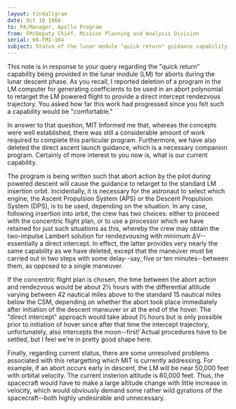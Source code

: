 ```yaml
---
layout: tindallgram
date: Oct 10 1966 
to: PA/Manager, Apollo Program
from: FM/Deputy Chief, Mission Planning and Analysis Division
serial: 66-FM1-104
subject: Status of the lunar module "quick return" guidance capability
---
```

This note is in response to your query regarding the "quick return"
capability being provided in the lunar module (LM) for aborts during
the lunar descent phase. As you recall, I reported deletion of a program
in the LM computer for generating coefficients to be used in an
abort polynomial to retarget the LM powered flight to provide a direct
intercept rendezvous trajectory. You asked how far this work had progressed
since you felt such a capability would be "comfortable."

In answer to that question, MIT Informed me that, whereas the concepts
were well established, there was still a considerable amount of work
required to complete this particular program. Furthermore, we have
also deleted the direct ascent launch guidance, which is a necessary
companion program. Certainly of more interest to you now is, what is
our current capability. 

The program is being written such that abort action by the pilot during
powered descent will cause the guidance to retarget to the standard LM
insertion orbit. Incidentally, it is necessary for the astronaut to
select which engine, the Ascent Propulsion System (APS) or the Descent
Propulsion System (DPS), is to be used, depending on the situation.
In any case, following insertion into orbit, the crew has two choices:
either to proceed with the concentric flight plan, or to use a processor
which we have retained for just such situations as this, whereby
the crew may obtain the two-impulse Lambert solution for rendezvousing
with minimum ΔV--essentially a direct intercept. In effect, the latter
provides very nearly the same capability as we have deleted, except that
the maneuver must be carried out in two steps with some delay--say, five
or ten minutes--between them, as opposed to a single maneuver.

If the concentric flight plan is chosen, the time between the abort
action and rendezvous would be about 2½ hours with the differential
altitude varying between 42 nautical miles above to the standard 15
nautical miles below the CSM, depending on whether the abort took place
immediately after initiation of the descent maneuver or at the end of
the hover. The "direct intercept" approach would take about l½ hours
but is only possible prior to initiation of hover since after that time
the intercept trajectory, unfortunately, also intercepts the moon--first!
Actual procedures have to be settled, but I feel we're in pretty good
shape here.

Finally, regarding current status, there are some unresolved problems
associated with this retargetting which MIT is currently addressing.
For example, if an abort occurs early in descent, the LM will be near
50,000 feet with orbital velocity. The current insterion altitude is
60,000 feet. Thus, the spacecraft would have to make a large altitude
change with little increase in velocity, which would obviously demand
some rather wild gyrations of the spacecraft--both highly undesirable
and unnecessary.
